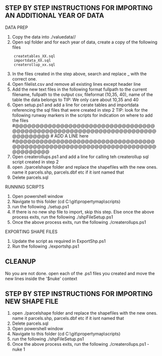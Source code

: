 STEP BY STEP INSTRUCTIONS FOR IMPORTING AN ADDITIONAL YEAR OF DATA
-----------------------------------------------------------------
DATA PREP
1. Copy the data into ./valuedata/<year>/
2. Open sql folder and for each year of data, create a copy of the following files
```	
	createtables_XX.sql
	importdata_XX.sql
	createrollup_xx.sql
```
3. In the files created in the step above, search and replace _<yearnumber> with the correct one. 
4. Open filelist.csv and remove all existing lines except header line
5. Add the new text files in the following format
	fullpath to the current filename, fullpath to the output csv, fileformat (10,35, 40), name of the table the data belongs to
TIP: We only care about 10,35 and 40
6. Open setup.ps1 and add a line for cerate tables and importdata referencing the sql files that were created in step 2
	TIP: look for the following runway markers in the scripts for indication on where to add the files
		#@@@@@@@@@@@@@@@@@@@@@@@@@@@@@@@@@@@@@@@@@@@@@@@@@@@@@@@@@@@@@@@@@@@@@@@@@@@@@@
		# ADD A LINE here
		#@@@@@@@@@@@@@@@@@@@@@@@@@@@@@@@@@@@@@@@@@@@@@@@@@@@@@@@@@@@@@@@@@@@@@@@@@@@@@@
7. Open createrollups.ps1 and add a line for calling teh createrollup sql script created in step 2
8. open ./parcelshape folder and replace the shapefiles with the new ones. name it parcels.shp, parcels.dbf etc if it isnt named that
9. Delete parcels.sql


RUNNING SCRIPTS 
1. Open powershell window
2. Navigate to this folder  (cd C:\git\propertymap\scripts)
3. run the following
	./setup.ps1
4. If there is no new shp file to import, skip this step. Else once the above process exits, run the following
	./shpFileSetup.ps1
5. Once the above process exits, run the following
	./createrollups.ps1


EXPORTING SHAPE FILES
1. Update the script as required in ExportShp.ps1
2. Run the following
	./exportshp.ps1


CLEANUP
-------
No you are not done.
open each of the .ps1 files you created and move the new lines inside the '$nuke' context


STEP BY STEP INSTRUCTIONS FOR IMPORTING NEW SHAPE FILE
-----------------------------------------------------------------
1. open ./parcelshape folder and replace the shapefiles with the new ones. name it parcels.shp, parcels.dbf etc if it isnt named that
2. Delete parcels.sql
3. Open powershell window
4. Navigate to this folder  (cd C:\git\propertymap\scripts)
5. run the following
	./shpFileSetup.ps1
6. Once the above process exits, run the following
	./createrollups.ps1 -nuke 1
